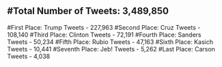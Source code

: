#Total Number of Tweets: 3,489,850 
---
#First Place: Trump Tweets - 227,963
#Second Place: Cruz Tweets - 108,140
#Third Place: Clinton Tweets - 72,191
#Fourth Place: Sanders Tweets - 50,234
#Fifth Place: Rubio Tweets - 47,163
#Sixth Place: Kasich Tweets - 10,441
#Seventh Place: Jeb! Tweets - 5,262
#Last Place: Carson Tweets - 4,038
